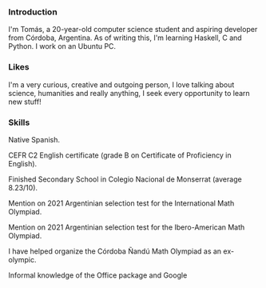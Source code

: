 ### Introduction
I'm Tomás, a 20-year-old computer science student and aspiring developer from Córdoba, Argentina. As of writing this, I'm learning Haskell, C and Python. I work on an Ubuntu PC.

### Likes
I'm a very curious, creative and outgoing person, I love talking about science, humanities and really anything, I seek every opportunity to learn new stuff! 

### Skills
Native Spanish.

CEFR C2 English certificate (grade B on Certificate of Proficiency in English).

Finished Secondary School in Colegio Nacional de Monserrat (average 8.23/10).

Mention on 2021 Argentinian selection test for the International Math Olympiad.

Mention on 2021 Argentinian selection test for the Ibero-American Math Olympiad.

I have helped organize the Córdoba Ñandú Math Olympiad as an ex-olympic.

Informal knowledge of the Office package and Google
